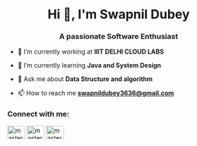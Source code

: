<h1 align="center">Hi 👋, I'm Swapnil Dubey</h1>
<h3 align="center">A passionate Software Enthusiast</h3>


- 🔭 I’m currently working at **IIIT DELHI CLOUD LABS**

- 🌱 I’m currently learning **Java and System Design**

- 💬 Ask me about **Data Structure and algorithm**

- 📫 How to reach me **swapnildubey3636@gmail.com**

<h3 align="left">Connect with me:</h3>
<p align="left">
<a href="linkedin.com/in/swapnildubey29" target="blank"><img align="center" src="https://raw.githubusercontent.com/rahuldkjain/github-profile-readme-generator/master/src/images/icons/Social/linked-in-alt.svg" alt="masterpranay" height="30" width="40" /></a>
<a href="https://www.codechef.com/users/swapnildubey29" target="blank"><img align="center" src="https://cdn.jsdelivr.net/npm/simple-icons@3.1.0/icons/codechef.svg" alt="masterpranay" height="30" width="40" /></a>
<a href="[https://www.leetcode.com/masterpranay](https://leetcode.com/swapnildubey29/)" target="blank"><img align="center" src="https://raw.githubusercontent.com/rahuldkjain/github-profile-readme-generator/master/src/images/icons/Social/leet-code.svg" alt="masterpranay" height="30" width="40" /></a>
</p>

